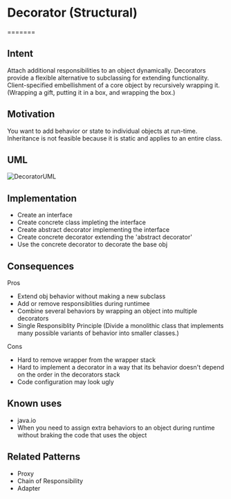 # Decorator (Structural)

=======

## Intent

Attach additional responsibilities to an object dynamically. Decorators provide a flexible alternative to subclassing for extending functionality. Client-specified embellishment of a core object by recursively wrapping it. (Wrapping a gift, putting it in a box, and wrapping the box.)

## Motivation

You want to add behavior or state to individual objects at run-time. Inheritance is not feasible because it is static and applies to an entire class.

## UML

![DecoratorUML](https://miro.medium.com/max/700/1*nM0JRjh_gGvkqBZJCOInGg.png)

## Implementation

- Create an interface
- Create concrete class impleting the interface
- Create abstract decorator implementing the interface
- Create concrete decorator extending the 'abstract decorator'
- Use the concrete decorator to decorate the base obj

## Consequences

Pros

- Extend obj behavior without making a new subclass
- Add or remove responsiblities during runtimee
- Combine several behaviors by wrapping an object into multiple decorators
- Single Responsiblity Principle (Divide a monolithic class that implements many possible variants of behavior into smaller classes.)

Cons

- Hard to remove wrapper from the wrapper stack
- Hard to implement a decorator in a way that its behavior doesn't depend on the order in the decorators stack
- Code configuration may look ugly

## Known uses

- java.io
- When you need to assign extra behaviors to an object during runtime without braking the code that uses the object

## Related Patterns

- Proxy
- Chain of Responsibility
- Adapter
